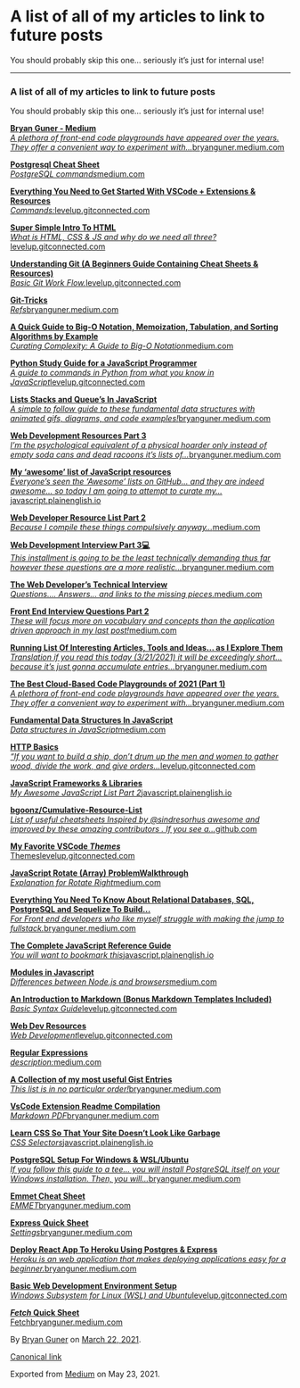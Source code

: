 

A list of all of my articles to link to future posts
====================================================

You should probably skip this one… seriously it’s just for internal use!

------------------------------------------------------------------------

### A list of all of my articles to link to future posts

You should probably skip this one… seriously it’s just for internal use!

<a href="https://bryanguner.medium.com/" class="markup--anchor markup--mixtapeEmbed-anchor" title="https://bryanguner.medium.com/"><strong>Bryan Guner - Medium</strong><br />
<em>A plethora of front-end code playgrounds have appeared over the years. They offer a convenient way to experiment with…</em>bryanguner.medium.com</a><a href="https://bryanguner.medium.com/" class="js-mixtapeImage mixtapeImage u-ignoreBlock"></a>

<a href="https://medium.com/codex/postgresql-cheat-sheet-718b813d3e31" class="markup--anchor markup--mixtapeEmbed-anchor" title="https://medium.com/codex/postgresql-cheat-sheet-718b813d3e31"><strong>Postgresql Cheat Sheet</strong><br />
<em>PostgreSQL commands</em>medium.com</a><a href="https://medium.com/codex/postgresql-cheat-sheet-718b813d3e31" class="js-mixtapeImage mixtapeImage u-ignoreBlock"></a>

<a href="https://levelup.gitconnected.com/everything-you-need-to-get-started-with-vscode-extensions-resources-b9f4c8d91931" class="markup--anchor markup--mixtapeEmbed-anchor" title="https://levelup.gitconnected.com/everything-you-need-to-get-started-with-vscode-extensions-resources-b9f4c8d91931"><strong>Everything You Need to Get Started With VSCode + Extensions &amp; Resources</strong><br />
<em>Commands:</em>levelup.gitconnected.com</a><a href="https://levelup.gitconnected.com/everything-you-need-to-get-started-with-vscode-extensions-resources-b9f4c8d91931" class="js-mixtapeImage mixtapeImage u-ignoreBlock"></a>

<a href="https://levelup.gitconnected.com/super-simple-intro-to-html-651d695f9bc" class="markup--anchor markup--mixtapeEmbed-anchor" title="https://levelup.gitconnected.com/super-simple-intro-to-html-651d695f9bc"><strong>Super Simple Intro To HTML</strong><br />
<em>What is HTML, CSS &amp; JS and why do we need all three?</em>levelup.gitconnected.com</a><a href="https://levelup.gitconnected.com/super-simple-intro-to-html-651d695f9bc" class="js-mixtapeImage mixtapeImage u-ignoreBlock"></a>

<a href="https://levelup.gitconnected.com/understanding-git-a-beginners-guide-containing-cheat-sheets-resources-b50c9c01a107" class="markup--anchor markup--mixtapeEmbed-anchor" title="https://levelup.gitconnected.com/understanding-git-a-beginners-guide-containing-cheat-sheets-resources-b50c9c01a107"><strong>Understanding Git (A Beginners Guide Containing Cheat Sheets &amp; Resources)</strong><br />
<em>Basic Git Work Flow.</em>levelup.gitconnected.com</a><a href="https://levelup.gitconnected.com/understanding-git-a-beginners-guide-containing-cheat-sheets-resources-b50c9c01a107" class="js-mixtapeImage mixtapeImage u-ignoreBlock"></a>

<a href="https://bryanguner.medium.com/git-tricks-57e8d0292285" class="markup--anchor markup--mixtapeEmbed-anchor" title="https://bryanguner.medium.com/git-tricks-57e8d0292285"><strong>Git-Tricks</strong><br />
<em>Refs</em>bryanguner.medium.com</a><a href="https://bryanguner.medium.com/git-tricks-57e8d0292285" class="js-mixtapeImage mixtapeImage u-ignoreBlock"></a>

<a href="https://medium.com/star-gazers/a-quick-guide-to-big-o-notation-memoization-tabulation-and-sorting-algorithms-by-example-803ff193c522" class="markup--anchor markup--mixtapeEmbed-anchor" title="https://medium.com/star-gazers/a-quick-guide-to-big-o-notation-memoization-tabulation-and-sorting-algorithms-by-example-803ff193c522"><strong>A Quick Guide to Big-O Notation, Memoization, Tabulation, and Sorting Algorithms by Example</strong><br />
<em>Curating Complexity: A Guide to Big-O Notation</em>medium.com</a><a href="https://medium.com/star-gazers/a-quick-guide-to-big-o-notation-memoization-tabulation-and-sorting-algorithms-by-example-803ff193c522" class="js-mixtapeImage mixtapeImage u-ignoreBlock"></a>

<a href="https://levelup.gitconnected.com/python-study-guide-for-a-native-javascript-developer-5cfdf3d2bdfb" class="markup--anchor markup--mixtapeEmbed-anchor" title="https://levelup.gitconnected.com/python-study-guide-for-a-native-javascript-developer-5cfdf3d2bdfb"><strong>Python Study Guide for a JavaScript Programmer</strong><br />
<em>A guide to commands in Python from what you know in JavaScript</em>levelup.gitconnected.com</a><a href="https://levelup.gitconnected.com/python-study-guide-for-a-native-javascript-developer-5cfdf3d2bdfb" class="js-mixtapeImage mixtapeImage u-ignoreBlock"></a>

<a href="https://bryanguner.medium.com/lists-stacks-and-queues-in-javascript-88466fae0fbb" class="markup--anchor markup--mixtapeEmbed-anchor" title="https://bryanguner.medium.com/lists-stacks-and-queues-in-javascript-88466fae0fbb"><strong>Lists Stacks and Queue’s In JavaScript</strong><br />
<em>A simple to follow guide to these fundamental data structures with animated gifs, diagrams, and code examples!</em>bryanguner.medium.com</a><a href="https://bryanguner.medium.com/lists-stacks-and-queues-in-javascript-88466fae0fbb" class="js-mixtapeImage mixtapeImage u-ignoreBlock"></a>

<a href="https://bryanguner.medium.com/web-development-resources-part-3-f862ceb2b82a" class="markup--anchor markup--mixtapeEmbed-anchor" title="https://bryanguner.medium.com/web-development-resources-part-3-f862ceb2b82a"><strong>Web Development Resources Part 3</strong><br />
<em>I’m the psychological equivalent of a physical hoarder only instead of empty soda cans and dead racoons it’s lists of…</em>bryanguner.medium.com</a><a href="https://bryanguner.medium.com/web-development-resources-part-3-f862ceb2b82a" class="js-mixtapeImage mixtapeImage u-ignoreBlock"></a>

<a href="https://javascript.plainenglish.io/my-take-on-awesome-javascript-243255451e74" class="markup--anchor markup--mixtapeEmbed-anchor" title="https://javascript.plainenglish.io/my-take-on-awesome-javascript-243255451e74"><strong>My ‘awesome’ list of JavaScript resources</strong><br />
<em>Everyone’s seen the ‘Awesome’ lists on GitHub… and they are indeed awesome… so today I am going to attempt to curate my…</em>javascript.plainenglish.io</a><a href="https://javascript.plainenglish.io/my-take-on-awesome-javascript-243255451e74" class="js-mixtapeImage mixtapeImage u-ignoreBlock"></a>

<a href="https://medium.com/star-gazers/web-developer-resource-list-part-2-9c5cb56ab263" class="markup--anchor markup--mixtapeEmbed-anchor" title="https://medium.com/star-gazers/web-developer-resource-list-part-2-9c5cb56ab263"><strong>Web Developer Resource List Part 2</strong><br />
<em>Because I compile these things compulsively anyway…</em>medium.com</a><a href="https://medium.com/star-gazers/web-developer-resource-list-part-2-9c5cb56ab263" class="js-mixtapeImage mixtapeImage u-ignoreBlock"></a>

<a href="https://bryanguner.medium.com/web-development-interview-part-3-826ae81a9107" class="markup--anchor markup--mixtapeEmbed-anchor" title="https://bryanguner.medium.com/web-development-interview-part-3-826ae81a9107"><strong>Web Development Interview Part 3💻</strong><br />
<em>This installment is going to be the least technically demanding thus far however these questions are a more realistic…</em>bryanguner.medium.com</a><a href="https://bryanguner.medium.com/web-development-interview-part-3-826ae81a9107" class="js-mixtapeImage mixtapeImage u-ignoreBlock"></a>

<a href="https://medium.com/star-gazers/the-web-developers-technical-interview-e347d7db3822" class="markup--anchor markup--mixtapeEmbed-anchor" title="https://medium.com/star-gazers/the-web-developers-technical-interview-e347d7db3822"><strong>The Web Developer’s Technical Interview</strong><br />
<em>Questions…. Answers… and links to the missing pieces.</em>medium.com</a><a href="https://medium.com/star-gazers/the-web-developers-technical-interview-e347d7db3822" class="js-mixtapeImage mixtapeImage u-ignoreBlock"></a>

<a href="https://medium.com/codex/front-end-interview-questions-part-2-86ddc0e91443" class="markup--anchor markup--mixtapeEmbed-anchor" title="https://medium.com/codex/front-end-interview-questions-part-2-86ddc0e91443"><strong>Front End Interview Questions Part 2</strong><br />
<em>These will focus more on vocabulary and concepts than the application driven approach in my last post!</em>medium.com</a><a href="https://medium.com/codex/front-end-interview-questions-part-2-86ddc0e91443" class="js-mixtapeImage mixtapeImage u-ignoreBlock"></a>

<a href="https://bryanguner.medium.com/running-list-of-interesting-articles-tools-and-ideas-as-i-explore-them-b87a2f04d9a6" class="markup--anchor markup--mixtapeEmbed-anchor" title="https://bryanguner.medium.com/running-list-of-interesting-articles-tools-and-ideas-as-i-explore-them-b87a2f04d9a6"><strong>Running List Of Interesting Articles, Tools and Ideas… as I Explore Them</strong><br />
<em>Translation if you read this today (3/21/2021) it will be exceedingly short… because it’s just gonna accumulate entries…</em>bryanguner.medium.com</a><a href="https://bryanguner.medium.com/running-list-of-interesting-articles-tools-and-ideas-as-i-explore-them-b87a2f04d9a6" class="js-mixtapeImage mixtapeImage u-ignoreBlock"></a>

<a href="https://bryanguner.medium.com/the-best-cloud-based-code-playgrounds-of-2021-part-1-cdae9448db24" class="markup--anchor markup--mixtapeEmbed-anchor" title="https://bryanguner.medium.com/the-best-cloud-based-code-playgrounds-of-2021-part-1-cdae9448db24"><strong>The Best Cloud-Based Code Playgrounds of 2021 (Part 1)</strong><br />
<em>A plethora of front-end code playgrounds have appeared over the years. They offer a convenient way to experiment with…</em>bryanguner.medium.com</a><a href="https://bryanguner.medium.com/the-best-cloud-based-code-playgrounds-of-2021-part-1-cdae9448db24" class="js-mixtapeImage mixtapeImage u-ignoreBlock"></a>

<a href="https://medium.com/codex/fundamental-data-structures-in-javascript-8f9f709c15b4" class="markup--anchor markup--mixtapeEmbed-anchor" title="https://medium.com/codex/fundamental-data-structures-in-javascript-8f9f709c15b4"><strong>Fundamental Data Structures In JavaScript</strong><br />
<em>Data structures in JavaScript</em>medium.com</a><a href="https://medium.com/codex/fundamental-data-structures-in-javascript-8f9f709c15b4" class="js-mixtapeImage mixtapeImage u-ignoreBlock"></a>

<a href="https://levelup.gitconnected.com/http-basics-8f02a96a834a" class="markup--anchor markup--mixtapeEmbed-anchor" title="https://levelup.gitconnected.com/http-basics-8f02a96a834a"><strong>HTTP Basics</strong><br />
<em>“If you want to build a ship, don’t drum up the men and women to gather wood, divide the work, and give orders…</em>levelup.gitconnected.com</a><a href="https://levelup.gitconnected.com/http-basics-8f02a96a834a" class="js-mixtapeImage mixtapeImage u-ignoreBlock"></a>

<a href="https://javascript.plainenglish.io/javascript-frameworks-libraries-35931e187a35" class="markup--anchor markup--mixtapeEmbed-anchor" title="https://javascript.plainenglish.io/javascript-frameworks-libraries-35931e187a35"><strong>JavaScript Frameworks &amp; Libraries</strong><br />
<em>My Awesome JavaScript List Part 2</em>javascript.plainenglish.io</a><a href="https://javascript.plainenglish.io/javascript-frameworks-libraries-35931e187a35" class="js-mixtapeImage mixtapeImage u-ignoreBlock"></a>

<a href="https://github.com/bgoonz/Cumulative-Resource-List/tree/master/README-s" class="markup--anchor markup--mixtapeEmbed-anchor" title="https://github.com/bgoonz/Cumulative-Resource-List/tree/master/README-s"><strong>bgoonz/Cumulative-Resource-List</strong><br />
<em>List of useful cheatsheets Inspired by @sindresorhus awesome and improved by these amazing contributors . If you see a…</em>github.com</a><a href="https://github.com/bgoonz/Cumulative-Resource-List/tree/master/README-s" class="js-mixtapeImage mixtapeImage u-ignoreBlock"></a>

<a href="https://levelup.gitconnected.com/my-favorite-vscode-themes-9bab65af3f0f" class="markup--anchor markup--mixtapeEmbed-anchor" title="https://levelup.gitconnected.com/my-favorite-vscode-themes-9bab65af3f0f"><strong>My Favorite VSCode <em>Themes</em></strong><br />
Themeslevelup.gitconnected.com</a><a href="https://levelup.gitconnected.com/my-favorite-vscode-themes-9bab65af3f0f" class="js-mixtapeImage mixtapeImage u-ignoreBlock"></a>

<a href="https://medium.com/codex/javascript-rotate-array-problemwalkthrough-31deb19ebba1" class="markup--anchor markup--mixtapeEmbed-anchor" title="https://medium.com/codex/javascript-rotate-array-problemwalkthrough-31deb19ebba1"><strong>JavaScript Rotate (Array) ProblemWalkthrough</strong><br />
<em>Explanation for Rotate Right</em>medium.com</a><a href="https://medium.com/codex/javascript-rotate-array-problemwalkthrough-31deb19ebba1" class="js-mixtapeImage mixtapeImage u-ignoreBlock"></a>

<a href="https://bryanguner.medium.com/everything-you-need-to-know-about-relational-databases-sql-postgresql-and-sequelize-to-build-8acb68284a98" class="markup--anchor markup--mixtapeEmbed-anchor" title="https://bryanguner.medium.com/everything-you-need-to-know-about-relational-databases-sql-postgresql-and-sequelize-to-build-8acb68284a98"><strong>Everything You Need To Know About Relational Databases, SQL, PostgreSQL and Sequelize To Build…</strong><br />
<em>For Front end developers who like myself struggle with making the jump to fullstack.</em>bryanguner.medium.com</a><a href="https://bryanguner.medium.com/everything-you-need-to-know-about-relational-databases-sql-postgresql-and-sequelize-to-build-8acb68284a98" class="js-mixtapeImage mixtapeImage u-ignoreBlock"></a>

<a href="https://javascript.plainenglish.io/complete-javascript-reference-guide-64306cd6b0db" class="markup--anchor markup--mixtapeEmbed-anchor" title="https://javascript.plainenglish.io/complete-javascript-reference-guide-64306cd6b0db"><strong>The Complete JavaScript Reference Guide</strong><br />
<em>You will want to bookmark this</em>javascript.plainenglish.io</a><a href="https://javascript.plainenglish.io/complete-javascript-reference-guide-64306cd6b0db" class="js-mixtapeImage mixtapeImage u-ignoreBlock"></a>

<a href="https://medium.com/geekculture/modules-in-javascript-a55333e35978" class="markup--anchor markup--mixtapeEmbed-anchor" title="https://medium.com/geekculture/modules-in-javascript-a55333e35978"><strong>Modules in Javascript</strong><br />
<em>Differences between Node.js and browsers</em>medium.com</a><a href="https://medium.com/geekculture/modules-in-javascript-a55333e35978" class="js-mixtapeImage mixtapeImage mixtapeImage--empty u-ignoreBlock"></a>

<a href="https://levelup.gitconnected.com/an-introduction-to-markdown-bonus-markdown-templates-included-3497ce56de3" class="markup--anchor markup--mixtapeEmbed-anchor" title="https://levelup.gitconnected.com/an-introduction-to-markdown-bonus-markdown-templates-included-3497ce56de3"><strong>An Introduction to Markdown (Bonus Markdown Templates Included)</strong><br />
<em>Basic Syntax Guide</em>levelup.gitconnected.com</a><a href="https://levelup.gitconnected.com/an-introduction-to-markdown-bonus-markdown-templates-included-3497ce56de3" class="js-mixtapeImage mixtapeImage u-ignoreBlock"></a>

<a href="https://levelup.gitconnected.com/web-dev-resources-ec1975773d7d" class="markup--anchor markup--mixtapeEmbed-anchor" title="https://levelup.gitconnected.com/web-dev-resources-ec1975773d7d"><strong>Web Dev Resources</strong><br />
<em>Web Development</em>levelup.gitconnected.com</a><a href="https://levelup.gitconnected.com/web-dev-resources-ec1975773d7d" class="js-mixtapeImage mixtapeImage mixtapeImage--empty u-ignoreBlock"></a>

<a href="https://medium.com/codex/regular-expressions-4d8fb3eb146b" class="markup--anchor markup--mixtapeEmbed-anchor" title="https://medium.com/codex/regular-expressions-4d8fb3eb146b"><strong>Regular Expressions</strong><br />
<em>description:</em>medium.com</a><a href="https://medium.com/codex/regular-expressions-4d8fb3eb146b" class="js-mixtapeImage mixtapeImage u-ignoreBlock"></a>

<a href="https://bryanguner.medium.com/a-collection-of-my-most-useful-gist-entries-f4314f3ba3ab" class="markup--anchor markup--mixtapeEmbed-anchor" title="https://bryanguner.medium.com/a-collection-of-my-most-useful-gist-entries-f4314f3ba3ab"><strong>A Collection of my most useful Gist Entries</strong><br />
<em>This list is in no particular order!</em>bryanguner.medium.com</a><a href="https://bryanguner.medium.com/a-collection-of-my-most-useful-gist-entries-f4314f3ba3ab" class="js-mixtapeImage mixtapeImage mixtapeImage--empty u-ignoreBlock"></a>

<a href="https://bryanguner.medium.com/vscode-extension-readme-compilation-92c60342cc8a" class="markup--anchor markup--mixtapeEmbed-anchor" title="https://bryanguner.medium.com/vscode-extension-readme-compilation-92c60342cc8a"><strong>VsCode Extension Readme Compilation</strong><br />
<em>Markdown PDF</em>bryanguner.medium.com</a><a href="https://bryanguner.medium.com/vscode-extension-readme-compilation-92c60342cc8a" class="js-mixtapeImage mixtapeImage u-ignoreBlock"></a>

<a href="https://javascript.plainenglish.io/learn-css-so-that-your-site-doesnt-look-like-garbage-938871b4521a" class="markup--anchor markup--mixtapeEmbed-anchor" title="https://javascript.plainenglish.io/learn-css-so-that-your-site-doesnt-look-like-garbage-938871b4521a"><strong>Learn CSS So That Your Site Doesn’t Look Like Garbage</strong><br />
<em>CSS Selectors</em>javascript.plainenglish.io</a><a href="https://javascript.plainenglish.io/learn-css-so-that-your-site-doesnt-look-like-garbage-938871b4521a" class="js-mixtapeImage mixtapeImage u-ignoreBlock"></a>

<a href="https://bryanguner.medium.com/postgresql-setup-for-windows-wsl-ubuntu-801672ab7089" class="markup--anchor markup--mixtapeEmbed-anchor" title="https://bryanguner.medium.com/postgresql-setup-for-windows-wsl-ubuntu-801672ab7089"><strong>PostgreSQL Setup For Windows &amp; WSL/Ubuntu</strong><br />
<em>If you follow this guide to a tee… you will install PostgreSQL itself on your Windows installation. Then, you will…</em>bryanguner.medium.com</a><a href="https://bryanguner.medium.com/postgresql-setup-for-windows-wsl-ubuntu-801672ab7089" class="js-mixtapeImage mixtapeImage u-ignoreBlock"></a>

<a href="https://bryanguner.medium.com/emmet-cheat-sheet-24758e628d37" class="markup--anchor markup--mixtapeEmbed-anchor" title="https://bryanguner.medium.com/emmet-cheat-sheet-24758e628d37"><strong>Emmet Cheat Sheet</strong><br />
<em>EMMET</em>bryanguner.medium.com</a><a href="https://bryanguner.medium.com/emmet-cheat-sheet-24758e628d37" class="js-mixtapeImage mixtapeImage u-ignoreBlock"></a>

<a href="https://bryanguner.medium.com/express-quick-sheet-8f93762c59ca" class="markup--anchor markup--mixtapeEmbed-anchor" title="https://bryanguner.medium.com/express-quick-sheet-8f93762c59ca"><strong>Express Quick Sheet</strong><br />
<em>Settings</em>bryanguner.medium.com</a><a href="https://bryanguner.medium.com/express-quick-sheet-8f93762c59ca" class="js-mixtapeImage mixtapeImage mixtapeImage--empty u-ignoreBlock"></a>

<a href="https://bryanguner.medium.com/deploy-react-app-to-heroku-using-postgres-express-70b7ea807986" class="markup--anchor markup--mixtapeEmbed-anchor" title="https://bryanguner.medium.com/deploy-react-app-to-heroku-using-postgres-express-70b7ea807986"><strong>Deploy React App To Heroku Using Postgres &amp; Express</strong><br />
<em>Heroku is an web application that makes deploying applications easy for a beginner.</em>bryanguner.medium.com</a><a href="https://bryanguner.medium.com/deploy-react-app-to-heroku-using-postgres-express-70b7ea807986" class="js-mixtapeImage mixtapeImage mixtapeImage--empty u-ignoreBlock"></a>

<a href="https://levelup.gitconnected.com/basic-web-development-environment-setup-9f36c3f15afe" class="markup--anchor markup--mixtapeEmbed-anchor" title="https://levelup.gitconnected.com/basic-web-development-environment-setup-9f36c3f15afe"><strong>Basic Web Development Environment Setup</strong><br />
<em>Windows Subsystem for Linux (WSL) and Ubuntu</em>levelup.gitconnected.com</a><a href="https://levelup.gitconnected.com/basic-web-development-environment-setup-9f36c3f15afe" class="js-mixtapeImage mixtapeImage u-ignoreBlock"></a>

<a href="https://bryanguner.medium.com/fetch-quick-sheet-8872650742b4" class="markup--anchor markup--mixtapeEmbed-anchor" title="https://bryanguner.medium.com/fetch-quick-sheet-8872650742b4"><strong><em>Fetch</em> Quick Sheet</strong><br />
Fetchbryanguner.medium.com</a><a href="https://bryanguner.medium.com/fetch-quick-sheet-8872650742b4" class="js-mixtapeImage mixtapeImage mixtapeImage--empty u-ignoreBlock"></a>

By <a href="https://medium.com/@bryanguner" class="p-author h-card">Bryan Guner</a> on [March 22, 2021](https://medium.com/p/1f6f88ebdf5b).

<a href="https://medium.com/@bryanguner/a-list-of-all-of-my-articles-to-link-to-future-posts-1f6f88ebdf5b" class="p-canonical">Canonical link</a>

Exported from [Medium](https://medium.com) on May 23, 2021.
